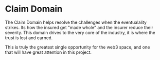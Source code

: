 # Claim Domain

The Claim Domain helps resolve the challenges when the eventualality strikes.  Its how the insured get "made whole" and the insurer reduce their severity.  This domain drives to the very core of the industry, it is where the trust is lost and earned.

This is truly the greatest single opportunity for the web3 space, and one that will have great attention in this project.